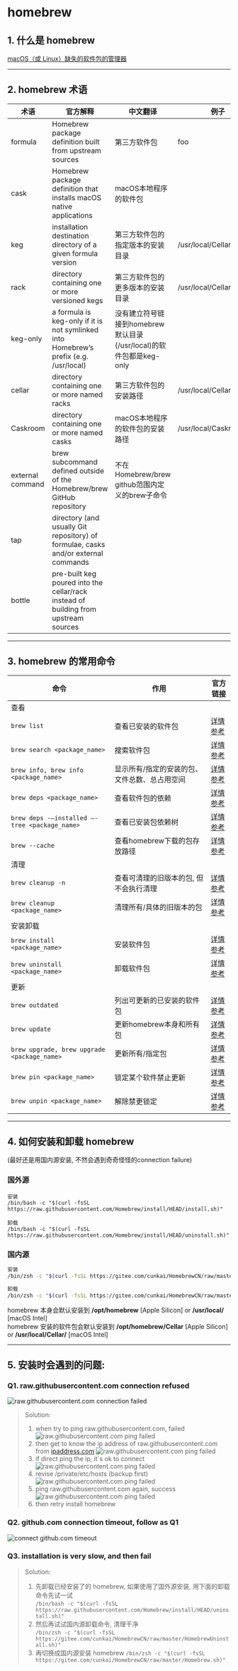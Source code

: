 # homebrew

## 1. 什么是 homebrew
[macOS（或 Linux）缺失的软件包的管理器](https://brew.sh/)  

---

## 2. homebrew 术语
|术语|官方解释|中文翻译|例子|
|-----|----|-----|-----|
|formula|Homebrew package definition built from upstream sources|第三方软件包|foo|
|cask|Homebrew package definition that installs macOS native applications|macOS本地程序的软件包||
|keg|installation destination directory of a given formula version|第三方软件包的指定版本的安装目录|/usr/local/Cellar/foo/0.1|
|rack|directory containing one or more versioned kegs|第三方软件包的更多版本的安装目录|/usr/local/Cellar/foo|
keg-only|a formula is keg-only if it is not symlinked into Homebrew’s prefix (e.g. /usr/local)|没有建立符号链接到homebrew默认目录(/usr/local)的软件包都是keg-only|
|cellar|directory containing one or more named racks|第三方软件包的安装路径|/usr/local/Cellar|
|Caskroom|directory containing one or more named casks|macOS本地程序的软件包的安装路径|/usr/local/Caskroom|
|external command|brew subcommand defined outside of the Homebrew/brew GitHub repository|不在Homebrew/brew github范围内定义的brew子命令||
|tap|directory (and usually Git repository) of formulae, casks and/or external commands|
|bottle|pre-built keg poured into the cellar/rack instead of building from upstream sources|

---

## 3. homebrew 的常用命令
|命令|作用|官方链接|
|-----|----|-----|
|查看|
|```brew list```|查看已安装的软件包|[详情参考](https://docs.brew.sh/Manpage#list)|
|```brew search <package_name>```|搜索软件包|[详情参考](https://docs.brew.sh/Manpage#search--s-options-textregex-)|
|```brew info, brew info <package_name>```|显示所有/指定的安装的包、文件总数、总占用空间|[详情参考](https://docs.brew.sh/Manpage#info-abv-options-formulacask-)|
|```brew deps <package_name>```|查看软件包的依赖|[详情参考](https://docs.brew.sh/Manpage#deps-options-formulacask-)|
|```brew deps -—installed —-tree <package_name>```|查看已安装包依赖树|[详情参考](https://docs.brew.sh/Manpage#deps-options-formulacask-)|
|```brew --cache```|查看homebrew下载的包存放路径|[详情参考](https://docs.brew.sh/Manpage#--cache-options-formulacask-)|
|清理|
|```brew cleanup -n```|查看可清理的旧版本的包, 但不会执行清理|[详情参考](https://docs.brew.sh/Manpage#cleanup-options-formulacask-)|
|```brew cleanup <package_name>```|清理所有/具体的旧版本的包|[详情参考](https://docs.brew.sh/Manpage#cleanup-options-formulacask-)|
|安装卸载|
|```brew install <package_name>```|安装软件包|[详情参考](https://docs.brew.sh/Manpage#install-formula)|
|```brew uninstall <package_name>```|卸载软件包|[详情参考](https://docs.brew.sh/Manpage#uninstall-formula)|
|更新|
|```brew outdated```|列出可更新的已安装的软件包|[详情参考](https://docs.brew.sh/Manpage#outdated-options-formulacask-)|
|```brew update```|更新homebrew本身和所有包|[详情参考](https://docs.brew.sh/Manpage#update-options)|
|```brew upgrade, brew upgrade <package_name>```|更新所有/指定包|[详情参考](https://docs.brew.sh/Manpage#upgrade-options-outdated_formulaoutdated_cask-)|
|```brew pin <package_name>```|锁定某个软件禁止更新|[详情参考](https://docs.brew.sh/Manpage#pin-installed_formula-)|
|```brew unpin <package_name>```|解除禁更锁定|[详情参考](https://docs.brew.sh/Manpage#unpin-installed_formula-)|

---

## 4. 如何安装和卸载 homebrew
(最好还是用国内源安装, 不然会遇到奇奇怪怪的connection failure)
### 国外源
```
安装
/bin/bash -c "$(curl -fsSL https://raw.githubusercontent.com/Homebrew/install/HEAD/install.sh)"
```
```
卸载
/bin/bash -c "$(curl -fsSL https://raw.githubusercontent.com/Homebrew/install/HEAD/uninstall.sh)"
```

### 国内源
```bash
安装
/bin/zsh -c "$(curl -fsSL https://gitee.com/cunkai/HomebrewCN/raw/master/Homebrew.sh)"
```
```bash
卸载
/bin/zsh -c "$(curl -fsSL https://gitee.com/cunkai/HomebrewCN/raw/master/HomebrewUninstall.sh)"
```

homebrew 本身会默认安装到 **/opt/homebrew** [Apple Silicon] or **/usr/local/** [macOS Intel]  
homebrew 安装的软件包会默认安装到 **/opt/homebrew/Cellar** [Apple Silicon] or **/usr/local/Cellar/** [macOS Intel]

---

## 5. 安装时会遇到的问题:  
### Q1. raw.githubusercontent.com connection refused
![raw.githubusercontent.com connection failed](./markdown_source/pic/note_m1_homebrew_install_1.png)
> Solution:  
> 1. when try to ping raw.githubusercontent.com, failed
> ![raw.githubusercontent.com ping failed](./markdown_source/pic/note_m1_homebrew_install_2.png)
> 2. then get to know the ip address of raw.githubusercontent.com from [ipaddress.com](http://ipaddress.com)
> ![raw.githubusercontent.com ping failed](./markdown_source/pic/note_m1_homebrew_install_3.png)
> 3. if direct ping the ip, it`s ok to connect
> ![raw.githubusercontent.com ping failed](./markdown_source/pic/note_m1_homebrew_install_4.png)
> 4. revise /private/etc/hosts (backup first)
> ![raw.githubusercontent.com ping failed](./markdown_source/pic/note_m1_homebrew_install_5.png)
> 5. ping raw.githubusercontent.com again, success
> ![raw.githubusercontent.com ping failed](./markdown_source/pic/note_m1_homebrew_install_6.png)
> 6. then retry install homebrew  

### Q2. github.com connection timeout, follow as Q1
![connect github.com timeout](./markdown_source/pic/note_m1_homebrew_install_7.png)

### Q3. installation is very slow, and then fail
> Solution:
> 1. 先卸载已经安装了的 homebrew, 如果使用了国外源安装, 用下面的卸载命令先试一试  
> ```/bin/bash -c "$(curl -fsSL https://raw.githubusercontent.com/Homebrew/install/HEAD/uninstall.sh)"```  
> 2. 然后再试试国内源卸载命令, 清理干净  
> ```/bin/zsh -c "$(curl -fsSL https://gitee.com/cunkai/HomebrewCN/raw/master/HomebrewUninstall.sh)"```  
> 3. 再切换成国内源安装 homebrew
> ```/bin/zsh -c "$(curl -fsSL https://gitee.com/cunkai/HomebrewCN/raw/master/Homebrew.sh)"```
